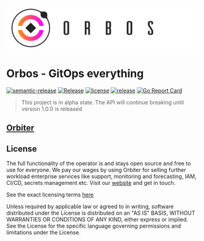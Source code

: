 ![ORBOS](./docs/img/orbos-logo-oneline-lightdesign@2x.png)

# Orbos - GitOps everything

[![semantic-release](https://img.shields.io/badge/%20%20%F0%9F%93%A6%F0%9F%9A%80-semantic--release-e10079.svg)](https://github.com/semantic-release/semantic-release)
[![Release](https://github.com/caos/orbiter/workflows/Release/badge.svg)](https://github.com/caos/orbiter/actions)
[![license](https://badgen.net/github/license/caos/orbiter/)](https://github.com/caos/orbiter/blob/master/LICENSE)
[![release](https://badgen.net/github/release/caos/orbiter/stable)](https://github.com/caos/orbiter/releases)
[![Go Report Card](https://goreportcard.com/badge/github.com/caos/orbiter)](https://goreportcard.com/report/github.com/caos/orbiter)

> This project is in alpha state. The API will continue breaking until version 1.0.0 is released

## [Orbiter](docs/orbiter.md)

## License

The full functionality of the operator is and stays open source and free to use for everyone. We pay our wages by using Orbiter for selling further workload enterprise services like support, monitoring and forecasting, IAM, CI/CD, secrets management etc. Visit our [website](https://caos.ch) and get in touch.	

See the exact licensing terms [here](./LICENSE)	

Unless required by applicable law or agreed to in writing, software distributed under the License is distributed on an "AS IS" BASIS, WITHOUT WARRANTIES OR CONDITIONS OF ANY KIND, either express or implied. See the License for the specific language governing permissions and limitations under the License.
